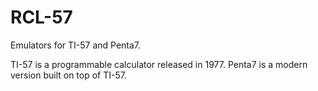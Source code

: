 # RCL-57

Emulators for TI-57 and Penta7.

TI-57 is a programmable calculator released in 1977. Penta7 is a modern version built on top of TI-57.
